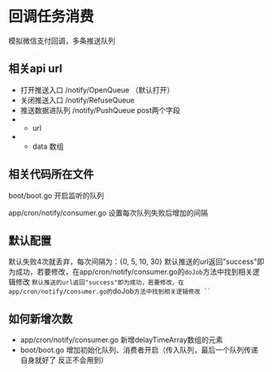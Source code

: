 # 回调任务消费

模拟微信支付回调，多条推送队列

## 相关api url

- 打开推送入口 /notify/OpenQueue （默认打开）
- 关闭推送入口 /notify/RefuseQueue
- 推送数据进队列 /notify/PushQueue post两个字段
- - url
- - data 数组

## 相关代码所在文件

boot/boot.go 开启监听的队列

app/cron/notify/consumer.go 设置每次队列失败后增加的间隔

## 默认配置

默认失败4次就丢弃，每次间隔为：{0, 5, 10, 30}
默认推送的url返回"success"即为成功，若要修改，在app/cron/notify/consumer.go的`doJob`方法中找到相关逻辑修改 `默认推送的url返回"success"即为成功，若要修改，在app/cron/notify/consumer.go的`doJob`方法中找到相关逻辑修改 ``
`

## 如何新增次数

- app/cron/notify/consumer.go 新增delayTimeArray数组的元素
- boot/boot.go 增加初始化队列、消费者开启（传入队列，最后一个队列传递自身就好了 反正不会用到）


